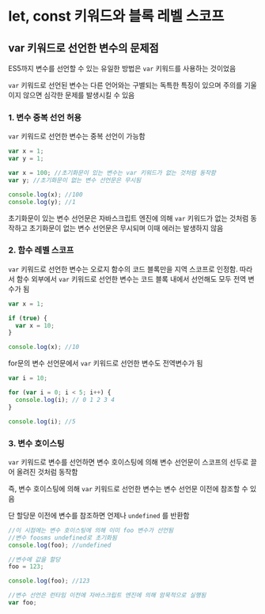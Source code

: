 # let, const 키워드와 블록 레벨 스코프

## var 키워드로 선언한 변수의 문제점

ES5까지 변수를 선언할 수 있는 유일한 방법은 `var` 키워드를 사용하는 것이었음

`var` 키워드로 선언된 변수는 다른 언어와는 구별되는 독특한 특징이 있으며 주의를 기울이지 않으면 심각한 문제를 발생시킬 수 있음

### 1. 변수 중복 선언 허용

`var` 키워드로 선언한 변수는 중복 선언이 가능함

```jsx
var x = 1;
var y = 1;

var x = 100; //초기화문이 있는 변수는 var 키워드가 없는 것처럼 동작함
var y; //초기화문이 없는 변수 선언문은 무시됨

console.log(x); //100
console.log(y); //1
```

초기화문이 있는 변수 선언문은 자바스크립트 엔진에 의해 `var` 키워드가 없는 것처럼 동작하고 초기화문이 없는 변수 선언문은 무시되며 이때 에러는 발생하지 않음

### 2. 함수 레벨 스코프

`var` 키워드로 선언한 변수는 오로지 함수의 코드 블록만을 지역 스코프로 인정함. 따라서 함수 외부에서 `var` 키워드로 선언한 변수는 코드 블록 내에서 선언해도 모두 전역 변수가 됨

```jsx
var x = 1;

if (true) {
  var x = 10;
}

console.log(x); //10
```

for문의 변수 선언문에서 `var` 키워드로 선언한 변수도 전역변수가 됨

```jsx
var i = 10;

for (var i = 0; i < 5; i++) {
  console.log(i); // 0 1 2 3 4
}

console.log(i); //5
```

### 3. 변수 호이스팅

`var` 키워드로 변수를 선언하면 변수 호이스팅에 의해 변수 선언문이 스코프의 선두로 끌어 올려진 것처럼 동작함

즉, 변수 호이스팅에 의해 `var` 키워드로 선언한 변수는 변수 선언문 이전에 참조할 수 있음

단 할당문 이전에 변수를 참조하면 언제나 `undefined` 를 반환함

```jsx
//이 시점에는 변수 호이스팅에 의해 이미 foo 변수가 선언됨
//변수 foosms undefined로 초기화됨
console.log(foo); //undefined

//변수에 값을 할당
foo = 123;

console.log(foo); //123

//변수 선언은 런타임 이전에 자바스크립트 엔진에 의해 암묵적으로 실행됨
var foo;
```
